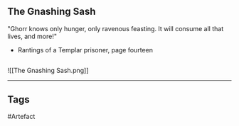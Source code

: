 ## The Gnashing Sash
"Ghorr knows only hunger, only ravenous feasting.
It will consume all that lives, and more!"
- Rantings of a Templar prisoner, page fourteen
## 
![[The Gnashing Sash.png]]

---
## Tags
#Artefact